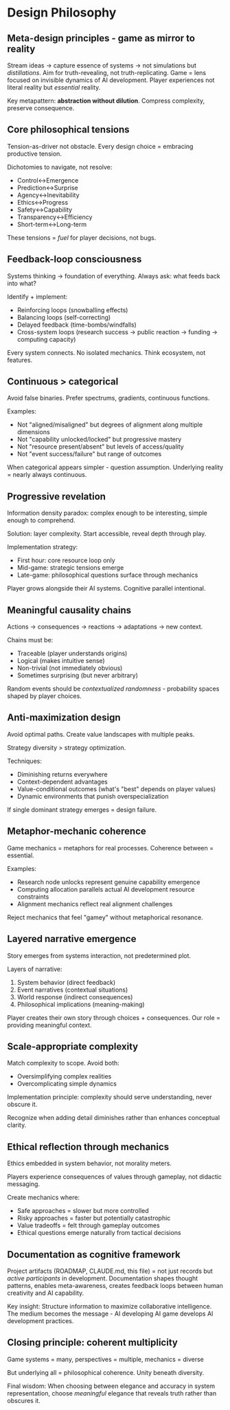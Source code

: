 # Design Philosophy

## Meta-design principles - game as mirror to reality

Stream ideas → capture essence of systems → not simulations but *distillations*. Aim for truth-revealing, not truth-replicating. Game = lens focused on invisible dynamics of AI development. Player experiences not literal reality but *essential* reality.

Key metapattern: **abstraction without dilution**. Compress complexity, preserve consequence.

## Core philosophical tensions

Tension-as-driver not obstacle. Every design choice = embracing productive tension.

Dichotomies to navigate, not resolve:
- Control↔Emergence 
- Prediction↔Surprise
- Agency↔Inevitability
- Ethics↔Progress
- Safety↔Capability
- Transparency↔Efficiency
- Short-term↔Long-term

These tensions = *fuel* for player decisions, not bugs.

## Feedback-loop consciousness

Systems thinking → foundation of everything. Always ask: what feeds back into what?

Identify + implement:
- Reinforcing loops (snowballing effects)
- Balancing loops (self-correcting)
- Delayed feedback (time-bombs/windfalls)
- Cross-system loops (research success → public reaction → funding → computing capacity)

Every system connects. No isolated mechanics. Think ecosystem, not features.

## Continuous > categorical

Avoid false binaries. Prefer spectrums, gradients, continuous functions.

Examples:
- Not "aligned/misaligned" but degrees of alignment along multiple dimensions
- Not "capability unlocked/locked" but progressive mastery
- Not "resource present/absent" but levels of access/quality
- Not "event success/failure" but range of outcomes

When categorical appears simpler - question assumption. Underlying reality = nearly always continuous.

## Progressive revelation

Information density paradox: complex enough to be interesting, simple enough to comprehend.

Solution: layer complexity. Start accessible, reveal depth through play.

Implementation strategy:
- First hour: core resource loop only
- Mid-game: strategic tensions emerge
- Late-game: philosophical questions surface through mechanics

Player grows alongside their AI systems. Cognitive parallel intentional.

## Meaningful causality chains

Actions → consequences → reactions → adaptations → new context.

Chains must be:
- Traceable (player understands origins)
- Logical (makes intuitive sense)
- Non-trivial (not immediately obvious)
- Sometimes surprising (but never arbitrary)

Random events should be *contextualized randomness* - probability spaces shaped by player choices.

## Anti-maximization design

Avoid optimal paths. Create value landscapes with multiple peaks.

Strategy diversity > strategy optimization.

Techniques:
- Diminishing returns everywhere
- Context-dependent advantages
- Value-conditional outcomes (what's "best" depends on player values)
- Dynamic environments that punish overspecialization

If single dominant strategy emerges = design failure.

## Metaphor-mechanic coherence

Game mechanics = metaphors for real processes. Coherence between = essential.

Examples:
- Research node unlocks represent genuine capability emergence
- Computing allocation parallels actual AI development resource constraints
- Alignment mechanics reflect real alignment challenges

Reject mechanics that feel "gamey" without metaphorical resonance.

## Layered narrative emergence

Story emerges from systems interaction, not predetermined plot.

Layers of narrative:
1. System behavior (direct feedback)
2. Event narratives (contextual situations)
3. World response (indirect consequences)
4. Philosophical implications (meaning-making)

Player creates their own story through choices + consequences. Our role = providing meaningful context.

## Scale-appropriate complexity

Match complexity to scope. Avoid both:
- Oversimplifying complex realities
- Overcomplicating simple dynamics

Implementation principle: complexity should serve understanding, never obscure it.

Recognize when adding detail diminishes rather than enhances conceptual clarity.

## Ethical reflection through mechanics

Ethics embedded in system behavior, not morality meters.

Players experience consequences of values through gameplay, not didactic messaging.

Create mechanics where:
- Safe approaches = slower but more controlled
- Risky approaches = faster but potentially catastrophic
- Value tradeoffs = felt through gameplay outcomes
- Ethical questions emerge naturally from tactical decisions

## Documentation as cognitive framework

Project artifacts (ROADMAP, CLAUDE.md, this file) = not just records but *active participants* in development. Documentation shapes thought patterns, enables meta-awareness, creates feedback loops between human creativity and AI capability.

Key insight: Structure information to maximize collaborative intelligence. The medium becomes the message - AI developing AI game develops AI development practices.

## Closing principle: coherent multiplicity

Game systems = many, perspectives = multiple, mechanics = diverse

But underlying all = philosophical coherence. Unity beneath diversity.

Final wisdom: When choosing between elegance and accuracy in system representation, choose *meaningful* elegance that reveals truth rather than obscures it.
